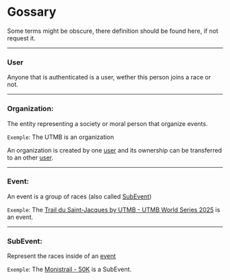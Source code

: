# Gossary

Some terms might be obscure, there definition should be found here, if not request it.

---

### User

Anyone that is authenticated is a user, wether this person joins a race or not.

---

### Organization:

The entity representing a society or moral person that organize events.

`Exemple`: The UTMB is an organization

An organization is created by one [user](#user) and its ownership can be transferred to an other [user](#user).

---

### Event:

An event is a group of races (also called [SubEvent](#SubEvent))

`Exemple`: The [Trail du Saint-Jacques by UTMB - UTMB World Series
 2025](https://saint-jacques.utmb.world/fr) is an event.

---

### SubEvent:

Represent the races inside of an [event](#event)

`Exemple`: The [Monistrail - 50K](https://saint-jacques.utmb.world/fr/races/50K) is a SubEvent.